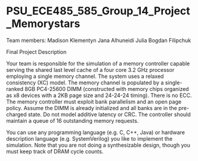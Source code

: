 # PSU_ECE485_585_Group_14_Project_Memorystars
Team members:
Madison Klementyn
Jana Alhuneidi
Julia Bogdan Filipchuk

Final Project Description

Your team is responsible for the simulation of a memory controller capable serving the
shared last level cache of a four core 3.2 GHz processor employing a single memory
channel. The system uses a relaxed consistency (XC) model. The memory channel is
populated by a single-ranked 8GB PC4-25600 DIMM (constructed with memory chips
organized as x8 devices with a 2KB page size and 24-24-24 timing). There is no ECC.
The memory controller must exploit bank parallelism and an open page policy. Assume
the DIMM is already initialized and all banks are in the pre-charged state. Do not model
additive latency or CRC. The controller should maintain a queue of 16 outstanding
memory requests.

You can use any programming language (e.g. C, C++, Java) or hardware description
language (e.g. SystemVerilog) you like to implement the simulation. Note that you are
not doing a synthesizable design, though you must keep track of DRAM cycle counts. 
